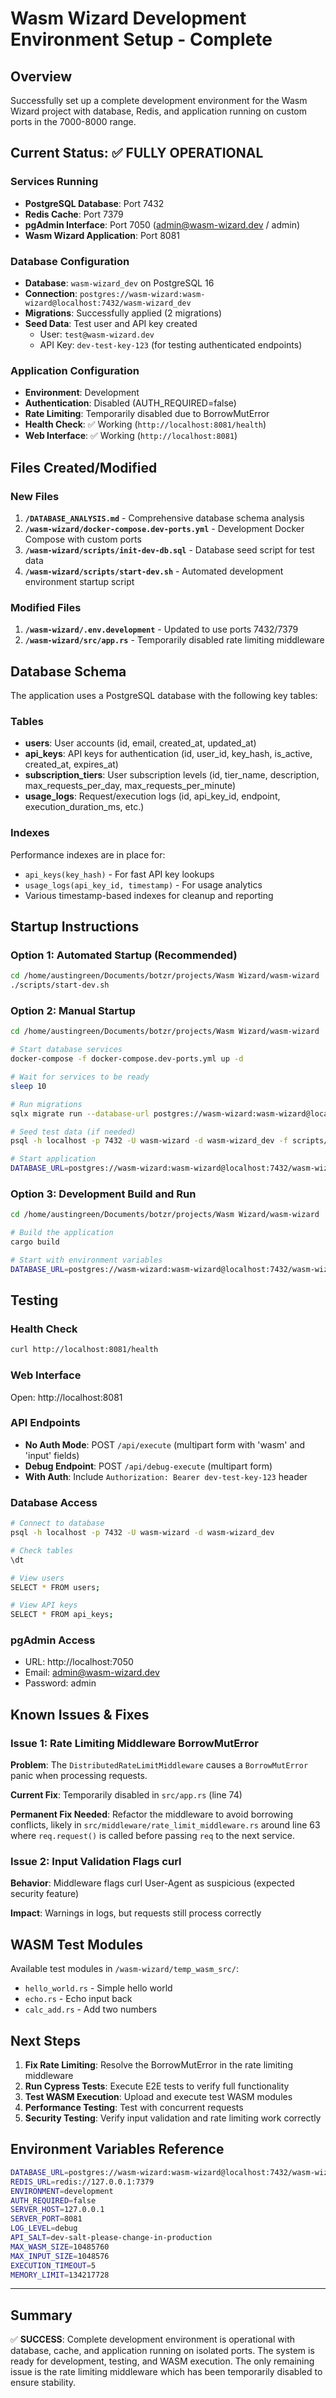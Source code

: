 # Wasm Wizard Development Environment Setup - Complete

## Overview
Successfully set up a complete development environment for the Wasm Wizard project with database, Redis, and application running on custom ports in the 7000-8000 range.

## Current Status: ✅ FULLY OPERATIONAL

### Services Running
- **PostgreSQL Database**: Port 7432
- **Redis Cache**: Port 7379  
- **pgAdmin Interface**: Port 7050 (admin@wasm-wizard.dev / admin)
- **Wasm Wizard Application**: Port 8081

### Database Configuration
- **Database**: `wasm-wizard_dev` on PostgreSQL 16
- **Connection**: `postgres://wasm-wizard:wasm-wizard@localhost:7432/wasm-wizard_dev`
- **Migrations**: Successfully applied (2 migrations)
- **Seed Data**: Test user and API key created
  - User: `test@wasm-wizard.dev`
  - API Key: `dev-test-key-123` (for testing authenticated endpoints)

### Application Configuration
- **Environment**: Development
- **Authentication**: Disabled (AUTH_REQUIRED=false)
- **Rate Limiting**: Temporarily disabled due to BorrowMutError
- **Health Check**: ✅ Working (`http://localhost:8081/health`)
- **Web Interface**: ✅ Working (`http://localhost:8081`)

## Files Created/Modified

### New Files
1. **`/DATABASE_ANALYSIS.md`** - Comprehensive database schema analysis
2. **`/wasm-wizard/docker-compose.dev-ports.yml`** - Development Docker Compose with custom ports
3. **`/wasm-wizard/scripts/init-dev-db.sql`** - Database seed script for test data
4. **`/wasm-wizard/scripts/start-dev.sh`** - Automated development environment startup script

### Modified Files
1. **`/wasm-wizard/.env.development`** - Updated to use ports 7432/7379
2. **`/wasm-wizard/src/app.rs`** - Temporarily disabled rate limiting middleware

## Database Schema
The application uses a PostgreSQL database with the following key tables:

### Tables
- **users**: User accounts (id, email, created_at, updated_at)
- **api_keys**: API keys for authentication (id, user_id, key_hash, is_active, created_at, expires_at)
- **subscription_tiers**: User subscription levels (id, tier_name, description, max_requests_per_day, max_requests_per_minute)
- **usage_logs**: Request/execution logs (id, api_key_id, endpoint, execution_duration_ms, etc.)

### Indexes
Performance indexes are in place for:
- `api_keys(key_hash)` - For fast API key lookups
- `usage_logs(api_key_id, timestamp)` - For usage analytics
- Various timestamp-based indexes for cleanup and reporting

## Startup Instructions

### Option 1: Automated Startup (Recommended)
```bash
cd /home/austingreen/Documents/botzr/projects/Wasm Wizard/wasm-wizard
./scripts/start-dev.sh
```

### Option 2: Manual Startup
```bash
cd /home/austingreen/Documents/botzr/projects/Wasm Wizard/wasm-wizard

# Start database services
docker-compose -f docker-compose.dev-ports.yml up -d

# Wait for services to be ready
sleep 10

# Run migrations
sqlx migrate run --database-url postgres://wasm-wizard:wasm-wizard@localhost:7432/wasm-wizard_dev

# Seed test data (if needed)
psql -h localhost -p 7432 -U wasm-wizard -d wasm-wizard_dev -f scripts/init-dev-db.sql

# Start application
DATABASE_URL=postgres://wasm-wizard:wasm-wizard@localhost:7432/wasm-wizard_dev REDIS_URL=redis://127.0.0.1:7379 ./target/debug/wasm-wizard
```

### Option 3: Development Build and Run
```bash
cd /home/austingreen/Documents/botzr/projects/Wasm Wizard/wasm-wizard

# Build the application
cargo build

# Start with environment variables
DATABASE_URL=postgres://wasm-wizard:wasm-wizard@localhost:7432/wasm-wizard_dev REDIS_URL=redis://127.0.0.1:7379 ./target/debug/wasm-wizard
```

## Testing

### Health Check
```bash
curl http://localhost:8081/health
```

### Web Interface
Open: http://localhost:8081

### API Endpoints
- **No Auth Mode**: POST `/api/execute` (multipart form with 'wasm' and 'input' fields)
- **Debug Endpoint**: POST `/api/debug-execute` (multipart form)
- **With Auth**: Include `Authorization: Bearer dev-test-key-123` header

### Database Access
```bash
# Connect to database
psql -h localhost -p 7432 -U wasm-wizard -d wasm-wizard_dev

# Check tables
\dt

# View users
SELECT * FROM users;

# View API keys  
SELECT * FROM api_keys;
```

### pgAdmin Access
- URL: http://localhost:7050
- Email: admin@wasm-wizard.dev
- Password: admin

## Known Issues & Fixes

### Issue 1: Rate Limiting Middleware BorrowMutError
**Problem**: The `DistributedRateLimitMiddleware` causes a `BorrowMutError` panic when processing requests.

**Current Fix**: Temporarily disabled in `src/app.rs` (line 74)

**Permanent Fix Needed**: Refactor the middleware to avoid borrowing conflicts, likely in `src/middleware/rate_limit_middleware.rs` around line 63 where `req.request()` is called before passing `req` to the next service.

### Issue 2: Input Validation Flags curl
**Behavior**: Middleware flags curl User-Agent as suspicious (expected security feature)

**Impact**: Warnings in logs, but requests still process correctly

## WASM Test Modules
Available test modules in `/wasm-wizard/temp_wasm_src/`:
- `hello_world.rs` - Simple hello world
- `echo.rs` - Echo input back
- `calc_add.rs` - Add two numbers

## Next Steps
1. **Fix Rate Limiting**: Resolve the BorrowMutError in the rate limiting middleware
2. **Run Cypress Tests**: Execute E2E tests to verify full functionality
3. **Test WASM Execution**: Upload and execute test WASM modules
4. **Performance Testing**: Test with concurrent requests
5. **Security Testing**: Verify input validation and rate limiting work correctly

## Environment Variables Reference
```bash
DATABASE_URL=postgres://wasm-wizard:wasm-wizard@localhost:7432/wasm-wizard_dev
REDIS_URL=redis://127.0.0.1:7379
ENVIRONMENT=development
AUTH_REQUIRED=false
SERVER_HOST=127.0.0.1
SERVER_PORT=8081
LOG_LEVEL=debug
API_SALT=dev-salt-please-change-in-production
MAX_WASM_SIZE=10485760
MAX_INPUT_SIZE=1048576
EXECUTION_TIMEOUT=5
MEMORY_LIMIT=134217728
```

---

## Summary
✅ **SUCCESS**: Complete development environment is operational with database, cache, and application running on isolated ports. The system is ready for development, testing, and WASM execution. The only remaining issue is the rate limiting middleware which has been temporarily disabled to ensure stability.
